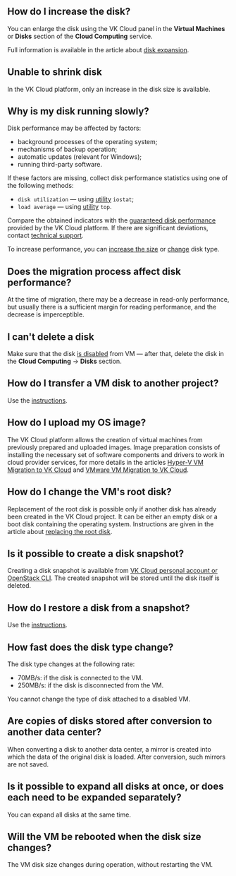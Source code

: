 ## How do I increase the disk?

You can enlarge the disk using the VK Cloud panel in the **Virtual Machines** or **Disks** section of the **Cloud Computing** service.

Full information is available in the article about [disk expansion](../../instructions/vm-volumes#increasing-the-disk-size).

## Unable to shrink disk

In the VK Cloud platform, only an increase in the disk size is available.

## Why is my disk running slowly?

Disk performance may be affected by factors:

- background processes of the operating system;
- mechanisms of backup operation;
- automatic updates (relevant for Windows);
- running third-party software.

If these factors are missing, collect disk performance statistics using one of the following methods:

- `disk utilization` — using [utility](https://www.cyberciti.biz/tips/linux-disk-performance-monitoring-howto.html) `iostat`;
- `load average` — using [utility](https://www.digitalocean.com/community/tutorials/load-average-in-linux) `top`.

Compare the obtained indicators with the [guaranteed disk performance](../../concepts/volume-sla) provided by the VK Cloud platform. If there are significant deviations, contact [technical support](/en/contacts).

<info>

To increase performance, you can [increase the size](../../instructions/vm-volumes#increasing-the-disk-size) or [change](../../instructions/vm-volumes#changing-the-disk-type) disk type.

</info>

## Does the migration process affect disk performance?

At the time of migration, there may be a decrease in read-only performance, but usually there is a sufficient margin for reading performance, and the decrease is imperceptible.

## I can't delete a disk

Make sure that the disk [is disabled](../../instructions/vm-volumes#disconnecting-a-disk-from-a-VM) from VM — after that, delete the disk in the **Cloud Computing** → **Disks** section.

## How do I transfer a VM disk to another project?

Use the [instructions](../../instructions/vm-volumes#transfer-disks-between-projects).

## How do I upload my OS image?

The VK Cloud platform allows the creation of virtual machines from previously prepared and uploaded images. Image preparation consists of installing the necessary set of software components and drivers to work in cloud provider services, for more details in the articles [Hyper-V VM Migration to VK Cloud](../../use-cases/migrate-hyperv/) and [VMware VM Migration to VK Cloud](../../use-cases/migrate-vmware/).

## How do I change the VM's root disk?

Replacement of the root disk is possible only if another disk has already been created in the VK Cloud project. It can be either an empty disk or a boot disk containing the operating system. Instructions are given in the article about [replacing the root disk](../../instructions/vm-volumes#replacing-the-root-disk).

## Is it possible to create a disk snapshot?

Creating a disk snapshot is available from [VK Cloud personal account or OpenStack CLI](../../instructions/vm-volumes#disk-snapshots). The created snapshot will be stored until the disk itself is deleted.

## How do I restore a disk from a snapshot?

Use the [instructions](../../instructions/vm-volumes#disk-snapshots).

## How fast does the disk type change?

The disk type changes at the following rate:

- 70MB/s: if the disk is connected to the VM.
- 250MB/s: if the disk is disconnected from the VM.

You cannot change the type of disk attached to a disabled VM.

## Are copies of disks stored after conversion to another data center?

When converting a disk to another data center, a mirror is created into which the data of the original disk is loaded. After conversion, such mirrors are not saved.

## Is it possible to expand all disks at once, or does each need to be expanded separately?

You can expand all disks at the same time.

## Will the VM be rebooted when the disk size changes?

The VM disk size changes during operation, without restarting the VM.
